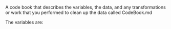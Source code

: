 A code book that describes the variables, the data, and any transformations or work that you performed to clean up the data called CodeBook.md

The variables are:
